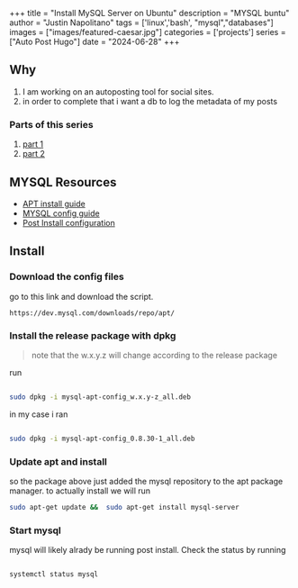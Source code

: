+++
title =  "Install MySQL Server on Ubuntu"
description = "MYSQL buntu"
author = "Justin Napolitano"
tags = ['linux','bash', "mysql","databases"]
images = ["images/featured-caesar.jpg"]
categories = ['projects']
series = ["Auto Post Hugo"]
date = "2024-06-28"
+++


## Why

1. I am working on an autoposting tool for social sites.
2. in order to complete that i want a db to log the metadata of my posts
   

### Parts of this series

1. [part 1](https://jnapolitano.com/en/posts/hugo-social-publisher/)
2. [part 2](https://jnapolitano.com/en/posts/python-rss-reader/)



## MYSQL Resources

* [APT install guide](https://dev.mysql.com/doc/mysql-apt-repo-quick-guide/en/)
* [MYSQL config guide](https://dev.mysql.com/doc/mysql-getting-started/en/#mysql-getting-started-installing)
* [Post Install configuration](https://dev.mysql.com/doc/refman/8.4/en/postinstallation.html)


## Install

### Download the config files

go to this link and download the script.

```https://dev.mysql.com/downloads/repo/apt/```

### Install the release package with dpkg

> note that the w.x.y.z will change according to the release package

run 

```bash

sudo dpkg -i mysql-apt-config_w.x.y-z_all.deb
```

in my case i ran 

```bash

sudo dpkg -i mysql-apt-config_0.8.30-1_all.deb 

```

### Update apt and install

so the package above just added the mysql repository to the apt package manager. to actually install we will run 

```bash
sudo apt-get update &&  sudo apt-get install mysql-server
```

### Start mysql

mysql will likely alrady be running post install. Check the status by running

```bash

systemctl status mysql

```
